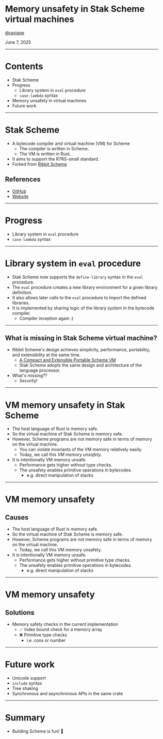 # Memory unsafety in Stak Scheme virtual machines

[@raviqqe](https://github.com/raviqqe)

June 7, 2025

---

# Contents

- Stak Scheme
- Progress
  - Library system in `eval` procedure
  - `case-lambda` syntax
- Memory unsafety in virtual machines
- Future work

---

# Stak Scheme

- A bytecode compiler and virtual machine (VM) for Scheme
  - The compiler is written in Scheme.
  - The VM is written in Rust.
- It aims to support the R7RS-small standard.
- Forked from [Ribbit Scheme](https://github.com/udem-dlteam/ribbit)

## References

- [GitHub](https://github.com/raviqqe/stak)
- [Website](https://raviqqe.com/stak)

---

# Progress

- Library system in `eval` procedure
- `case-lambda` syntax

---

# Library system in `eval` procedure

- Stak Scheme now supports the `define-library` syntax in the `eval` procedure.
- The `eval` procedure creates a new library environment for a given library definition.
- It also allows later calls to the `eval` procedure to import the defined libraries.
- It is implemented by sharing logic of the library system in the bytecode compiler.
  - Compiler inception again :)

---

## What is missing in Stak Scheme virtual machine?

- Ribbit Scheme's design achieves simplicity, performance, portability, and extensibility at the same time.
  - [A Compact and Extensible Portable Scheme VM](https://www.iro.umontreal.ca/~feeley/papers/OLearyFeeleyMOREVMS23.pdf)
  - Stak Scheme adopts the same design and architecture of the language processor.
- What's missing??
  - Security!

---

# VM memory unsafety in Stak Scheme

- The host language of Rust is memory safe.
- So the virtual machine of Stak Scheme is memory safe.
- However, Scheme programs are not memory safe in terms of memory on the virtual machine.
  - You can violate invariants of the VM memory relatively easily.
  - Today, we call this _VM memory unsafety_.
- It is intentionally VM memory unsafe.
  - Performance gets higher without type checks.
  - The unsafety enables primitive operations in bytecodes.
    - e.g. direct manipulation of stacks

---

# VM memory unsafety

## Causes

- The host language of Rust is memory safe.
- So the virtual machine of Stak Scheme is memory safe.
- However, Scheme programs are not memory safe in terms of memory on the virtual machine.
  - Today, we call this VM memory unsafety.
- It is intentionally VM memory unsafe.
  - Performance gets higher without primitive type checks.
  - The unsafety enables primitive operations in bytecodes.
    - e.g. direct manipulation of stacks

---

# VM memory unsafety

## Solutions

- Memory safety checks in the current implementation
  - ✅ Index bound check for a memory array
  - ❌ Primitive type checks
    - i.e. cons or number

---

# Future work

- Unicode support
- `include` syntax
- Tree shaking
- Synchronous and asynchronous APIs in the same crate

---

# Summary

- Building Scheme is fun! 🥳

